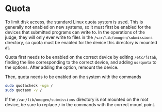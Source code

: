 # Quota
To limit disk access, the standard Linux quota system is used.
This is generally not enabled on new systems, so it must first be enabled for the devices that submitted programs can write to.
In the operations of the judge, they will only ever write to files in the `/var/lib/omogen/submissions` directory, so quota must be enabled for the device this directory is mounted at.

Quota first needs to be enabled on the correct device by editing `/etc/fstab`, finding the line corresponding to the correct device, and adding `usrquota` to the options.
After adding the option, remount the device.

Then, quota needs to be enabled on the system with the commands

```bash
sudo quotacheck -ugm /
sudo quotaon -v /
```

If the `/var/lib/omogen/submissions` directory is not mounted on the root device, be sure to replace `/` in the commands with the correct mount point.
